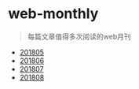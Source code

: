 # web-monthly
> 每篇文章值得多次阅读的web月刊

* [201805](https://github.com/ifxc/web-monthly/tree/master/201805)
* [201806](https://github.com/ifxc/web-monthly/tree/master/201806)
* [201807](https://github.com/ifxc/web-monthly/tree/master/201807)
* [201808](https://github.com/ifxc/web-monthly/tree/master/201808)
